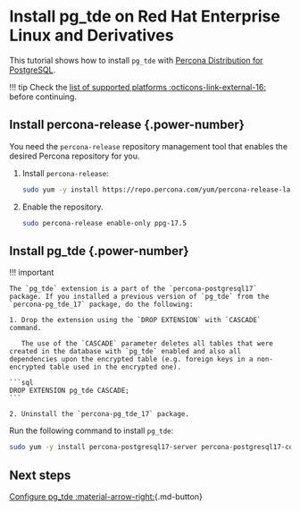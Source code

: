 # Install pg_tde on Red Hat Enterprise Linux and Derivatives

This tutorial shows how to install `pg_tde` with [Percona Distribution for PostgreSQL](https://docs.percona.com/postgresql/latest/index.html).

!!! tip
    Check the [list of supported platforms :octicons-link-external-16:](https://www.percona.com/services/policies/percona-software-support-lifecycle) before continuing.

## Install percona-release {.power-number}

You need the `percona-release` repository management tool that enables the desired Percona repository for you.

1. Install `percona-release`:

    ```{.bash data-prompt="$"}
    sudo yum -y install https://repo.percona.com/yum/percona-release-latest.noarch.rpm
    ```

2. Enable the repository.

    ```{.bash data-prompt="$"}
    sudo percona-release enable-only ppg-17.5
    ```

## Install pg_tde {.power-number}

!!! important

    The `pg_tde` extension is a part of the `percona-postgresql17` package. If you installed a previous version of `pg_tde` from the `percona-pg_tde_17` package, do the following:

    1. Drop the extension using the `DROP EXTENSION` with `CASCADE` command.

       The use of the `CASCADE` parameter deletes all tables that were created in the database with `pg_tde` enabled and also all dependencies upon the encrypted table (e.g. foreign keys in a non-encrypted table used in the encrypted one).    

    ```sql
    DROP EXTENSION pg_tde CASCADE;
    ```

    2. Uninstall the `percona-pg_tde_17` package.  
    
Run the following command to install `pg_tde`:

```{.bash data-prompt="$"}
sudo yum -y install percona-postgresql17-server percona-postgresql17-contrib
```

## Next steps

[Configure pg_tde :material-arrow-right:](setup.md){.md-button}
